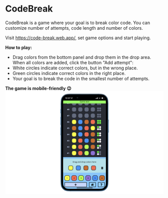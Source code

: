 # CodeBreak

CodeBreak is a game where your goal is to break color code. You can customize number of attempts, code length and number of colors.

Visit https://code-break.web.app/, set game options and start playing.


**How to play:**
- Drag colors from the bottom panel and drop them in the drop area. When all colors are added, click the button "Add&nbsp;attempt":
- White circles indicate correct colors, but in the wrong place.
- Green circles indicate correct colors in the right place. 
- Your goal is to break the code in the smallest number of attempts.

**The game is mobile-friendly 😉**
![Game in progress](/build/help/game_in_progress_mobile.png)
